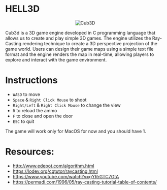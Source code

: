 # HELL3D
<p align="center">
  <img src="https://s2.gifyu.com/images/Hell3D---cub3d.gif" alt="Cub3D" />
</p>
Cub3d is a 3D game engine developed in C programming language that allows us to create and play simple 3D games. The engine utilizes the Ray-Casting rendering technique to create a 3D perspective projection of the game world. Users can design their game maps using a simple text file format and the engine renders the map in real-time, allowing players to explore and interact with the game environment.

# Instructions
- `WASD` to move
- `Space` & `Right Click Mouse` to shoot
- `Right/Left` & `Right Click Mouse` to change the view
- `R` to reload the ammo
- `F` to close and open the door
- `ESC` to quit

The game will work only for MacOS for now and you should have 1.

# Resources: 
- http://www.edepot.com/algorithm.html
- https://lodev.org/cgtutor/raycasting.html
- https://www.youtube.com/watch?v=gYRrGTC7GtA
- https://permadi.com/1996/05/ray-casting-tutorial-table-of-contents/
